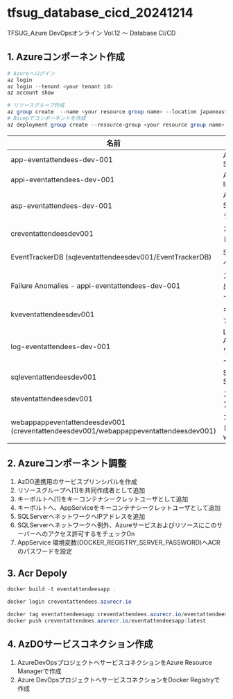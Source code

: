 # tfsug_database_cicd_20241214
TFSUG_Azure DevOpsオンライン Vol.12 ～ Database CI/CD

## 1. Azureコンポーネント作成
```powershell
# Azureへログイン
az login
az login --tenant <your tenant id>
az account show

# リソースグループ作成
az group create  --name <your resource group name> --location japaneast
# Bicepでコンポーネントを作成
az deployment group create --resource-group <your resource group name> --template-file deploy/main.bicep --parameters envFullName=eventattendees envShortName=eventattendees envTargetName=dev
```

|名前|種類|場所|
|--|--|--|
|app-eventattendees-dev-001|App Service|Japan East|
|appi-eventattendees-dev-001| Application Insights|Japan East|
|asp-eventattendees-dev-001| App Service プラン|Japan East|
|creventattendeesdev001| コンテナー レジストリ|Japan East|
|EventTrackerDB (sqleventattendeesdev001/EventTrackerDB)|SQL データベース|Japan East|
|Failure Anomalies - appi-eventattendees-dev-001| スマート検出機能アラート ルール|グローバル|
|kveventattendeesdev001| キー コンテナー|Japan East|
|log-eventattendees-dev-001| Log Analytics ワークスペース|Japan East|
|sqleventattendeesdev001| SQL Server|Japan East|
|steventattendeesdev001| ストレージ アカウント|Japan East|
|webappappeventattendeesdev001 (creventattendeesdev001/webappappeventattendeesdev001)|コンテナー レジストリ webhook|Japan East|

## 2. Azureコンポーネント調整
1. AzDO連携用のサービスプリンシパルを作成
2. リソースグループへ[1]を共同作成者として追加
3. キーボルトへ[1]をキーコンテナシークレットユーザとして追加
4. キーボルトへ、AppServiceをキーコンテナシークレットユーザとして追加
5. SQLServerへネットワークへIPアドレスを追加
6. SQLServerへネットワークへ例外、Azureサービスおよびリソースにこのサーバーへのアクセス許可するをチェックOn
7. AppService 環境変数(DOCKER_REGISTRY_SERVER_PASSWORD)へACRのパスワードを設定

## 3. Acr Depoly
```powershell
docker build -t eventattendeesapp .

docker login creventattendees.azurecr.io

docker tag eventattendeesapp creventattendees.azurecr.io/eventattendeesapp:latest
docker push creventattendees.azurecr.io/eventattendeesapp:latest
```

## 4. AzDOサービスコネクション作成
1. AzureDevOpsプロジェクトへサービスコネクションをAzure Resource Managerで作成
2. Azure DevOpsプロジェクトへサービスコネクションをDocker Registryで作成

